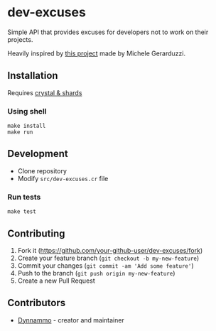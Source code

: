 # dev-excuses
Simple API that provides excuses for developers not to work on their projects.

Heavily inspired by [this project](https://github.com/michelegera/devexcuses-api) made by Michele Gerarduzzi.

## Installation
Requires [crystal & shards](https://crystal-lang.org/)

### Using shell
```shell
make install
make run
```

## Development
- Clone repository
- Modify `src/dev-excuses.cr` file

### Run tests
`make test`
## Contributing
1. Fork it (<https://github.com/your-github-user/dev-excuses/fork>)
2. Create your feature branch (`git checkout -b my-new-feature`)
3. Commit your changes (`git commit -am 'Add some feature'`)
4. Push to the branch (`git push origin my-new-feature`)
5. Create a new Pull Request

## Contributors

- [Dynnammo](https://github.com/your-github-user) - creator and maintainer
